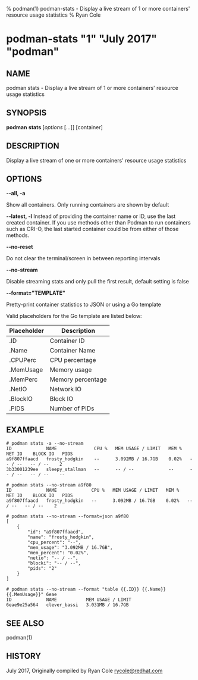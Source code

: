 % podman(1) podman-stats - Display a live stream of 1 or more containers' resource usage statistics
% Ryan Cole
# podman-stats "1" "July 2017" "podman"

## NAME
podman stats - Display a live stream of 1 or more containers' resource usage statistics

## SYNOPSIS
**podman** **stats** [*options* [...]] [container]

## DESCRIPTION
Display a live stream of one or more containers' resource usage statistics

## OPTIONS

**--all, -a**

Show all containers.  Only running containers are shown by default

**--latest, -l**
Instead of providing the container name or ID, use the last created container. If you use methods other than Podman
to run containers such as CRI-O, the last started container could be from either of those methods.

**--no-reset**

Do not clear the terminal/screen in between reporting intervals

**--no-stream**

Disable streaming stats and only pull the first result, default setting is false

**--format="TEMPLATE"**

Pretty-print container statistics to JSON or using a Go template

Valid placeholders for the Go template are listed below:

| **Placeholder** | **Description**   |
| --------------- | ---------------   |
| .ID             | Container ID      |
| .Name           | Container Name    |
| .CPUPerc        | CPU percentage    |
| .MemUsage       | Memory usage      |
| .MemPerc        | Memory percentage |
| .NetIO          | Network IO        |
| .BlockIO        | Block IO          |
| .PIDS           | Number of PIDs    |


## EXAMPLE

```
# podman stats -a --no-stream
ID             NAME              CPU %   MEM USAGE / LIMIT   MEM %   NET IO    BLOCK IO   PIDS
a9f807ffaacd   frosty_hodgkin    --      3.092MB / 16.7GB    0.02%   -- / --   -- / --    2
3b33001239ee   sleepy_stallman   --      -- / --             --      -- / --   -- / --    --
```

```
# podman stats --no-stream a9f80
ID             NAME             CPU %   MEM USAGE / LIMIT   MEM %   NET IO    BLOCK IO   PIDS
a9f807ffaacd   frosty_hodgkin   --      3.092MB / 16.7GB    0.02%   -- / --   -- / --    2
```

```
# podman stats --no-stream --format=json a9f80
[
    {
        "id": "a9f807ffaacd",
        "name": "frosty_hodgkin",
        "cpu_percent": "--",
        "mem_usage": "3.092MB / 16.7GB",
        "mem_percent": "0.02%",
        "netio": "-- / --",
        "blocki": "-- / --",
        "pids": "2"
    }
]
```

```
# podman stats --no-stream --format "table {{.ID}} {{.Name}} {{.MemUsage}}" 6eae
ID             NAME           MEM USAGE / LIMIT
6eae9e25a564   clever_bassi   3.031MB / 16.7GB
```

## SEE ALSO
podman(1)

## HISTORY
July 2017, Originally compiled by Ryan Cole <rycole@redhat.com>
